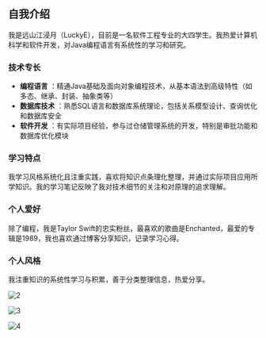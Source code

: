 
## 自我介绍

我是远山江浸月（LuckyE），目前是一名软件工程专业的大四学生。我热爱计算机科学和软件开发，对Java编程语言有系统性的学习和研究。

### 技术专长

* **编程语言** ：精通Java基础及面向对象编程技术，从基本语法到高级特性（如多态、继承、封装、抽象类等）
* **数据库技术** ：熟悉SQL语言和数据库系统理论，包括关系模型设计、查询优化和数据库安全
* **软件开发** ：有实际项目经验，参与过仓储管理系统的开发，特别是审批功能和数据库优化模块

### 学习特点

我学习风格系统化且注重实践，喜欢将知识点条理化整理，并通过实际项目应用所学知识。我的学习笔记反映了我对技术细节的关注和对原理的追求理解。

### 个人爱好

除了编程，我是Taylor Swift的忠实粉丝，最喜欢的歌曲是Enchanted，最爱的专辑是1989，我也喜欢通过博客分享知识，记录学习心得。

### 个人风格

我注重知识的系统性学习与积累，善于分类整理信息，热爱分享。


![2]({{site.baseurl}}/img/in-post/TaylorSwift/2.jpeg)

![3]({{site.baseurl}}/img/in-post/TaylorSwift/3.jpeg)

![4]({{site.baseurl}}/img/in-post/TaylorSwift/4.jpeg)
